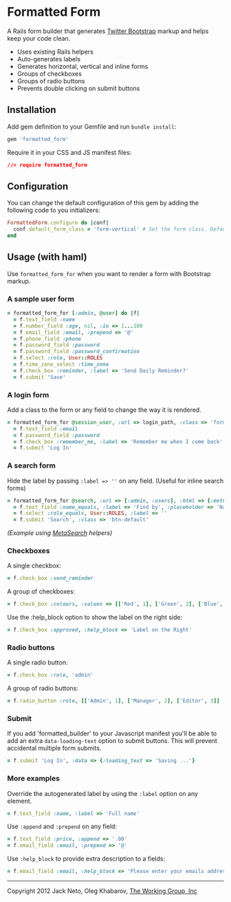 # Formatted Form

A Rails form builder that generates [Twitter Bootstrap](http://twitter.github.com/bootstrap) markup and helps keep your code clean.

* Uses existing Rails helpers
* Auto-generates labels
* Generates horizontal, vertical and inline forms
* Groups of checkboxes
* Groups of radio buttons
* Prevents double clicking on submit buttons

## Installation

Add gem definition to your Gemfile and run `bundle install`:
    
``` ruby
gem 'formatted_form'
```

Require it in your CSS and JS manifest files:

``` css
//= require formatted_form
```

## Configuration

You can change the default configuration of this gem by adding the following code to you initializers:

``` ruby
FormattedForm.configure do |conf|
  conf.default_form_class = 'form-vertical' # Set the form class. Default is 'form-horizontal'
end
```

## Usage (with haml)

Use `formatted_form_for` when you want to render a form with Bootstrap markup.

### A sample user form

``` ruby
= formatted_form_for [:admin, @user] do |f|
  = f.text_field :name
  = f.number_field :age, nil, :in => 1...100
  = f.email_field :email, :prepend => '@'
  = f.phone_field :phone
  = f.password_field :password
  = f.password_field :password_confirmation
  = f.select :role, User::ROLES
  = f.time_zone_select :time_zone
  = f.check_box :reminder, :label => 'Send Daily Reminder?'
  = f.submit 'Save'
```

### A login form

Add a class to the form or any field to change the way it is rendered.

``` ruby
= formatted_form_for @session_user, :url => login_path, :class => 'form-horizontal' do |f|
  = f.text_field :email
  = f.password_field :password
  = f.check_box :remember_me, :label => 'Remember me when I come back'
  = f.submit 'Log In'
```

### A search form

Hide the label by passing `:label => ''` on any field. (Useful for inline search forms)


``` ruby
= formatted_form_for @search, :url => [:admin, :users], :html => {:method => :get, :class => 'form-search'} do |f|
  = f.text_field :name_equals, :label => 'Find by', :placeholder => 'Name'
  = f.select :role_equals, User::ROLES, :label => ''
  = f.submit 'Search', :class => 'btn-default'
```

*(Example using [MetaSearch](https://github.com/ernie/meta_search) helpers)*

### Checkboxes

A single checkbox:

``` ruby
= f.check_box :send_reminder
```

A group of checkboxes:
  
``` ruby
= f.check_box :colours, :values => [['Red', 1], ['Green', 2], ['Blue', 3]]
```

Use the :help_block option to show the label on the right side:

``` ruby
= f.check_box :approved, :help_block => 'Label on the Right'
```


### Radio buttons

A single radio button:

``` ruby
= f.check_box :role, 'admin'
```

A group of radio buttons:

``` ruby
= f.radio_button :role, [['Admin', 1], ['Manager', 2], ['Editor', 3]]
```

### Submit
If you add 'formatted_builder' to your Javascript manifest you'll be able to add an extra `data-loading-text` option to submit buttons. This will prevent accidental multiple form submits.

``` ruby
= f.submit 'Log In', :data => {:loading_text => 'Saving ...'}
```

### More examples

Override the autogenerated label by using the `:label` option on any element.

``` ruby
= f.text_field :name, :label => 'Full name'
```

Use `:append` and `:prepend` on any field:

``` ruby
= f.text_field :price, :append => '.00'
= f.email_field :email, :prepend => '@'
```

Use `:help_block` to provide extra description to a fields:

``` ruby
= f.email_field :email, :help_block => 'Please enter your emails address'
```

---

Copyright 2012 Jack Neto, Oleg Khabarov, [The Working Group, Inc](http://twg.ca)


